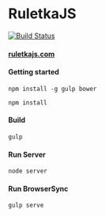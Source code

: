 RuletkaJS
=========
[![Build Status](https://travis-ci.org/Borodin/ruletkajs.svg?branch=master)](https://travis-ci.org/Borodin/ruletkajs)
#### [ruletkajs.com](http://www.ruletkajs.com/)

#### Getting started
```npm install -g gulp bower```

```npm install ```

#### Build
```gulp ```

#### Run Server
```node server ```

#### Run BrowserSync
```gulp serve ```